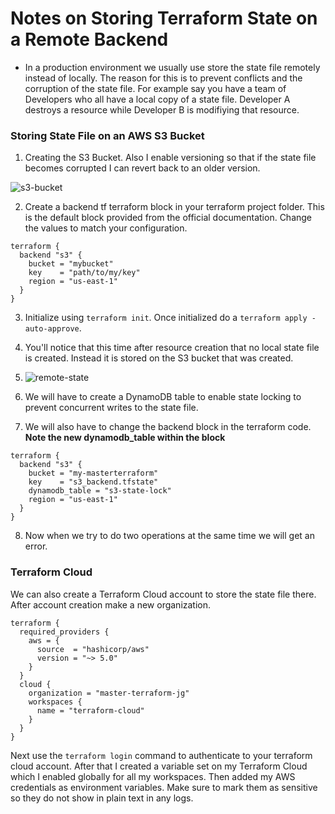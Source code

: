 # Notes on Storing Terraform State on a Remote Backend 




- In a production environment we usually use store the state file remotely instead of locally. The reason for this is to prevent conflicts and the corruption of the state file. For example say you have a team of Developers who all have a local copy of a state file. Developer A destroys a resource while Developer B is modifiying that resource. 





### Storing State File on an AWS S3 Bucket

1. Creating the S3 Bucket. Also I enable versioning so that if the state file becomes corrupted I can revert back to an older version. 

![s3-bucket](https://github.com/josiah34/terraform-course/assets/25124463/ff8045eb-f382-48c4-aacc-c1850ad70e2e)

2. Create a backend tf terraform block in your terraform project folder. This is the default block provided from the official documentation. Change the values to match your configuration. 

```
terraform {
  backend "s3" {
    bucket = "mybucket"
    key    = "path/to/my/key"
    region = "us-east-1"
  }
}
```

3. Initialize using ``terraform init``. Once initialized do a ``terraform apply -auto-approve``.

4. You'll notice that this time after resource creation that no local state file is created. Instead it is stored on the S3 bucket that was created. 
5.  ![remote-state](https://github.com/josiah34/terraform-course/assets/25124463/5bcda016-1420-43bb-a207-432bef38e6b0)

6. We will have to create a DynamoDB table to enable state locking to prevent concurrent writes to the state file. 
7. We will also have to change the backend block in the terraform code. **Note the new dynamodb_table within the block**

```
terraform {
  backend "s3" {
    bucket = "my-masterterraform"
    key    = "s3_backend.tfstate"
    dynamodb_table = "s3-state-lock"
    region = "us-east-1"
  }
}
```

8. Now when we try to do two operations at the same time we will get an error. 


### Terraform Cloud 

We can also create a Terraform Cloud account to store the state file there. After account creation make a new organization. 

```
terraform {
  required_providers {
    aws = {
      source  = "hashicorp/aws"
      version = "~> 5.0"
    }
  }
  cloud {
    organization = "master-terraform-jg"
    workspaces {
      name = "terraform-cloud"
    }
  }
}

```

Next use the ``terraform login`` command to authenticate to your terraform cloud account. After that I created a variable set on my Terraform Cloud which I enabled globally for all my workspaces. Then added my AWS credentials as environment variables. Make sure to mark them as sensitive so they do not show in plain text in any logs. 


